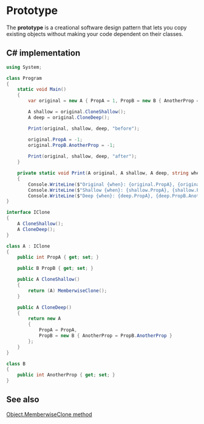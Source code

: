 # Prototype

The **prototype** is a creational software design pattern that lets you copy existing objects without making your code dependent on their classes.

## C# implementation

```csharp
using System;

class Program
{
    static void Main()
    {
        var original = new A { PropA = 1, PropB = new B { AnotherProp = 1 } };

        A shallow = original.CloneShallow();
        A deep = original.CloneDeep();

        Print(original, shallow, deep, "before");

        original.PropA = -1;
        original.PropB.AnotherProp = -1;
        
        Print(original, shallow, deep, "after");
    }

    private static void Print(A original, A shallow, A deep, string when)
    {
        Console.WriteLine($"Original {when}: {original.PropA}, {original.PropB.AnotherProp}");
        Console.WriteLine($"Shallow {when}: {shallow.PropA}, {shallow.PropB.AnotherProp}");
        Console.WriteLine($"Deep {when}: {deep.PropA}, {deep.PropB.AnotherProp}");    }
}

interface IClone
{
    A CloneShallow();
    A CloneDeep();
}

class A : IClone
{
    public int PropA { get; set; }

    public B PropB { get; set; }

    public A CloneShallow()
    {
        return (A) MemberwiseClone();
    }

    public A CloneDeep()
    {
        return new A
        {
            PropA = PropA,
            PropB = new B { AnotherProp = PropB.AnotherProp }
        };
    }
}

class B
{
    public int AnotherProp { get; set; }
}
```

## See also

[Object.MemberwiseClone method](https://docs.microsoft.com/en-us/dotnet/api/system.object.memberwiseclone)

